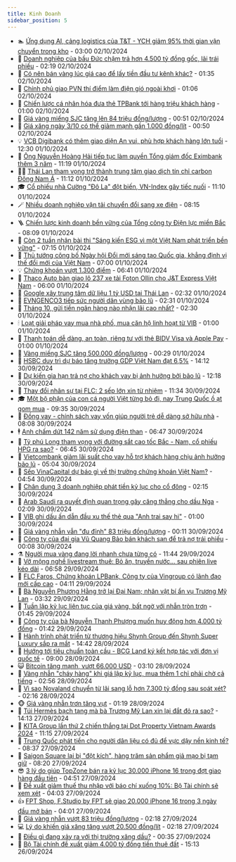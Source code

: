 ```yaml
---
title: Kinh Doanh
sidebar_position: 5
---
```


<!-- dantri-kinh-doanh:START -->
- 🏊 [Ứng dụng AI, cảng logistics của T&amp;T - YCH giảm 95% thời gian vận chuyển trong kho](https://dantri.com.vn/kinh-doanh/ung-dung-ai-cang-logistics-cua-tt-ych-giam-95-thoi-gian-van-chuyen-trong-kho-20241001212420313.htm) - 03:00 02/10/2024
- 🦆 [Doanh nghiệp của bầu Đức chậm trả hơn 4.500 tỷ đồng gốc, lãi trái phiếu](https://dantri.com.vn/kinh-doanh/doanh-nghiep-cua-bau-duc-cham-tra-hon-4500-ty-dong-goc-lai-trai-phieu-20241002082315920.htm) - 02:19 02/10/2024
- 🦄 [Có nên bán vàng lúc giá cao để lấy tiền đầu tư kênh khác?](https://dantri.com.vn/kinh-doanh/co-nen-ban-vang-luc-gia-cao-de-lay-tien-dau-tu-kenh-khac-20241001222932885.htm) - 01:35 02/10/2024
- 🌝 [Chính phủ giao PVN thí điểm làm điện gió ngoài khơi](https://dantri.com.vn/kinh-doanh/chinh-phu-giao-pvn-thi-diem-lam-dien-gio-ngoai-khoi-20241001223439381.htm) - 01:06 02/10/2024
- 💃 [Chiến lược cá nhân hóa đưa thẻ TPBank tới hàng triệu khách hàng](https://dantri.com.vn/kinh-doanh/chien-luoc-ca-nhan-hoa-dua-the-tpbank-toi-hang-trieu-khach-hang-20241001150103122.htm) - 01:00 02/10/2024
- 🦏 [Giá vàng miếng SJC tăng lên 84 triệu đồng/lượng](https://dantri.com.vn/kinh-doanh/gia-vang-mieng-sjc-tang-len-84-trieu-dongluong-20241002072240956.htm) - 00:51 02/10/2024
- 🦩 [Giá xăng ngày 3/10 có thể giảm mạnh gần 1.000 đồng/lít](https://dantri.com.vn/kinh-doanh/gia-xang-ngay-310-co-the-giam-manh-gan-1000-donglit-20241002014540404.htm) - 00:50 02/10/2024
- 💡 [VCB Digibank có thêm giao diện An vui, phù hợp khách hàng lớn tuổi](https://dantri.com.vn/kinh-doanh/vcb-digibank-co-them-giao-dien-an-vui-phu-hop-khach-hang-lon-tuoi-20241001180311020.htm) - 12:30 01/10/2024
- 🌊 [Ông Nguyễn Hoàng Hải tiếp tục làm quyền Tổng giám đốc Eximbank thêm 3 năm](https://dantri.com.vn/kinh-doanh/ong-nguyen-hoang-hai-tiep-tuc-lam-quyen-tong-giam-doc-eximbank-them-3-nam-20241001165515606.htm) - 11:19 01/10/2024
- 🧑‍💻 [Thái Lan tham vọng trở thành trung tâm giao dịch tín chỉ carbon Đông Nam Á](https://dantri.com.vn/kinh-doanh/thai-lan-tham-vong-tro-thanh-trung-tam-giao-dich-tin-chi-carbon-dong-nam-a-20241001111646057.htm) - 11:12 01/10/2024
- 🎓 [Cổ phiếu nhà Cường &quot;Đô La&quot; đột biến, VN-Index gây tiếc nuối](https://dantri.com.vn/kinh-doanh/co-phieu-nha-cuong-do-la-dot-bien-vn-index-gay-tiec-nuoi-20241001162143222.htm) - 11:10 01/10/2024
- 🪄 [Nhiều doanh nghiệp vận tải chuyển đổi sang xe điện](https://dantri.com.vn/kinh-doanh/nhieu-doanh-nghiep-van-tai-chuyen-doi-sang-xe-dien-20241001143724775.htm) - 08:15 01/10/2024
- 🪜 [Chiến lược kinh doanh bền vững của Tổng công ty Điện lực miền Bắc](https://dantri.com.vn/kinh-doanh/chien-luoc-kinh-doanh-ben-vung-cua-tong-cong-ty-dien-luc-mien-bac-20241001144317324.htm) - 08:09 01/10/2024
- 🦄 [Còn 2 tuần nhận bài thi &quot;Sáng kiến ESG vì một Việt Nam phát triển bền vững&quot;](https://dantri.com.vn/kinh-doanh/con-2-tuan-nhan-bai-thi-sang-kien-esg-vi-mot-viet-nam-phat-trien-ben-vung-20241001122703677.htm) - 07:15 01/10/2024
- 💯 [Thủ tướng công bố Ngày hội Đổi mới sáng tạo Quốc gia, khẳng định vị thế đổi mới của Việt Nam](https://dantri.com.vn/kinh-doanh/thu-tuong-cong-bo-ngay-hoi-doi-moi-sang-tao-quoc-gia-khang-dinh-vi-the-doi-moi-cua-viet-nam-20241001105210594.htm) - 07:00 01/10/2024
- 💡 [Chứng khoán vượt 1.300 điểm](https://dantri.com.vn/kinh-doanh/chung-khoan-vuot-1300-diem-20241001125506793.htm) - 06:41 01/10/2024
- 🧰 [Thaco Auto bàn giao lô 237 xe tải Foton Ollin cho J&amp;T Express Việt Nam](https://dantri.com.vn/kinh-doanh/thaco-auto-ban-giao-lo-237-xe-tai-foton-ollin-cho-jt-express-viet-nam-20241001111552907.htm) - 06:00 01/10/2024
- 🎊 [Google xây trung tâm dữ liệu 1 tỷ USD tại Thái Lan](https://dantri.com.vn/kinh-doanh/google-xay-trung-tam-du-lieu-1-ty-usd-tai-thai-lan-20241001092038543.htm) - 02:32 01/10/2024
- 🔭 [EVNGENCO3 tiếp sức người dân vùng bão lũ](https://dantri.com.vn/kinh-doanh/evngenco3-tiep-suc-nguoi-dan-vung-bao-lu-20241001090653912.htm) - 02:31 01/10/2024
- 💼 [Tháng 10, gửi tiền ngân hàng nào nhận lãi cao nhất?](https://dantri.com.vn/kinh-doanh/thang-10-gui-tien-ngan-hang-nao-nhan-lai-cao-nhat-20241001091659961.htm) - 02:30 01/10/2024
- 🕯 [Loạt giải pháp vay mua nhà phố, mua căn hộ linh hoạt từ VIB](https://dantri.com.vn/kinh-doanh/loat-giai-phap-vay-mua-nha-pho-mua-can-ho-linh-hoat-tu-vib-20240930224414097.htm) - 01:00 01/10/2024
- 🫣 [Thanh toán dễ dàng, an toàn, riêng tư với thẻ BIDV Visa và Apple Pay](https://dantri.com.vn/kinh-doanh/thanh-toan-de-dang-an-toan-rieng-tu-voi-the-bidv-visa-va-apple-pay-20240930145136765.htm) - 01:00 01/10/2024
- 🤠 [Vàng miếng SJC tăng 500.000 đồng/lượng](https://dantri.com.vn/kinh-doanh/vang-mieng-sjc-tang-500000-dongluong-20241001072201898.htm) - 00:29 01/10/2024
- 🌈 [HSBC duy trì dự báo tăng trưởng GDP Việt Nam đạt 6,5%](https://dantri.com.vn/kinh-doanh/hsbc-duy-tri-du-bao-tang-truong-gdp-viet-nam-dat-65-20240930172944619.htm) - 14:12 30/09/2024
- 🦅 [Dự kiến gia hạn trả nợ cho khách vay bị ảnh hưởng bởi bão lũ](https://dantri.com.vn/kinh-doanh/du-kien-gia-han-tra-no-cho-khach-vay-bi-anh-huong-boi-bao-lu-20240930170354919.htm) - 12:18 30/09/2024
- 🌁 [Thay đổi nhân sự tại FLC: 2 sếp lớn xin từ nhiệm](https://dantri.com.vn/kinh-doanh/thay-doi-nhan-su-tai-flc-2-sep-lon-xin-tu-nhiem-20240930163912851.htm) - 11:34 30/09/2024
- 🎓 [Một bộ phận của con cá người Việt từng bỏ đi, nay Trung Quốc ồ ạt gom mua](https://dantri.com.vn/kinh-doanh/mot-bo-phan-cua-con-ca-nguoi-viet-tung-bo-di-nay-trung-quoc-o-at-gom-mua-20240930155708846.htm) - 09:35 30/09/2024
- 📝 [Đồng vay - chính sách vay vốn giúp người trẻ dễ dàng sở hữu nhà](https://dantri.com.vn/kinh-doanh/dong-vay-chinh-sach-vay-von-giup-nguoi-tre-de-dang-so-huu-nha-20240930144734349.htm) - 08:08 30/09/2024
- 🕴 [Anh chấm dứt 142 năm sử dụng điện than](https://dantri.com.vn/kinh-doanh/anh-cham-dut-142-nam-su-dung-dien-than-20240930133137103.htm) - 06:47 30/09/2024
- 🧰 [Tỷ phú Long tham vọng với đường sắt cao tốc Bắc - Nam, cổ phiếu HPG ra sao?](https://dantri.com.vn/kinh-doanh/ty-phu-long-tham-vong-voi-duong-sat-cao-toc-bac-nam-co-phieu-hpg-ra-sao-20240930133655104.htm) - 06:45 30/09/2024
- 🤖 [Vietcombank giảm lãi suất cho vay hỗ trợ khách hàng chịu ảnh hưởng bão lũ](https://dantri.com.vn/kinh-doanh/vietcombank-giam-lai-suat-cho-vay-ho-tro-khach-hang-chiu-anh-huong-bao-lu-20240930120121471.htm) - 05:04 30/09/2024
- 🤠 [Sếp VinaCapital dự báo gì về thị trường chứng khoán Việt Nam?](https://dantri.com.vn/kinh-doanh/sep-vinacapital-du-bao-gi-ve-thi-truong-chung-khoan-viet-nam-20240930012719667.htm) - 04:54 30/09/2024
- 🌮 [Chân dung 3 doanh nghiệp phát tiền kỷ lục cho cổ đông](https://dantri.com.vn/kinh-doanh/chan-dung-3-doanh-nghiep-phat-tien-ky-luc-cho-co-dong-20240929085832493.htm) - 02:15 30/09/2024
- 🦄 [Arab Saudi ra quyết định quan trọng gây căng thẳng cho dầu Nga](https://dantri.com.vn/kinh-doanh/arab-saudi-ra-quyet-dinh-quan-trong-gay-cang-thang-cho-dau-nga-20240929171255296.htm) - 02:09 30/09/2024
- 👺 [VIB ghi dấu ấn dẫn đầu xu thế thẻ qua &quot;Anh trai say hi&quot;](https://dantri.com.vn/kinh-doanh/vib-ghi-dau-an-dan-dau-xu-the-the-qua-anh-trai-say-hi-20240929172906147.htm) - 01:00 30/09/2024
- 🤗 [Giá vàng nhẫn vẫn &quot;đu đỉnh&quot; 83 triệu đồng/lượng](https://dantri.com.vn/kinh-doanh/gia-vang-nhan-van-du-dinh-83-trieu-dongluong-20240930045514175.htm) - 00:11 30/09/2024
- 💪 [Công ty của đại gia Vũ Quang Bảo bán khách sạn để trả nợ trái phiếu](https://dantri.com.vn/kinh-doanh/cong-ty-cua-dai-gia-vu-quang-bao-ban-khach-san-de-tra-no-trai-phieu-20240929195605619.htm) - 00:08 30/09/2024
- ⚗️ [Người mua vàng đang lời nhanh chưa từng có](https://dantri.com.vn/kinh-doanh/nguoi-mua-vang-dang-loi-nhanh-chua-tung-co-20240929003906035.htm) - 11:44 29/09/2024
- 🧠 [Vỡ mộng nghề livestream thuê: Bỏ ăn, truyền nước... sau phiên live kéo dài](https://dantri.com.vn/kinh-doanh/vo-mong-nghe-livestream-thue-bo-an-truyen-nuoc-sau-phien-live-keo-dai-20240929022829789.htm) - 06:58 29/09/2024
- 🗽 [FLC Faros, Chứng khoán LPBank, Công ty của Vingroup có lãnh đạo mới cấp cao](https://dantri.com.vn/kinh-doanh/flc-faros-chung-khoan-lpbank-cong-ty-cua-vingroup-co-lanh-dao-moi-cap-cao-20240929061625062.htm) - 04:11 29/09/2024
- 🫣 [Bà Nguyễn Phương Hằng trở lại Đại Nam; nhân vật bí ẩn vụ Trương Mỹ Lan](https://dantri.com.vn/kinh-doanh/ba-nguyen-phuong-hang-tro-lai-dai-nam-nhan-vat-bi-an-vu-truong-my-lan-20240929101222560.htm) - 03:32 29/09/2024
- 🫣 [Tuần lập kỷ lục liên tục của giá vàng, bất ngờ với nhẫn tròn trơn](https://dantri.com.vn/kinh-doanh/tuan-lap-ky-luc-lien-tuc-cua-gia-vang-bat-ngo-voi-nhan-tron-tron-20240928223303784.htm) - 01:45 29/09/2024
- 🫣 [Công ty của bà Nguyễn Thanh Phượng muốn huy động hơn 4.000 tỷ đồng](https://dantri.com.vn/kinh-doanh/cong-ty-cua-ba-nguyen-thanh-phuong-muon-huy-dong-hon-4000-ty-dong-20240929065029545.htm) - 01:42 29/09/2024
- 💂 [Hành trình phát triển từ thương hiệu Shynh Group đến Shynh Super Luxury sắp ra mắt](https://dantri.com.vn/kinh-doanh/hanh-trinh-phat-trien-tu-thuong-hieu-shynh-group-den-shynh-super-luxury-sap-ra-mat-20240928213238729.htm) - 14:42 28/09/2024
- 💫 [Hướng tới tiêu chuẩn toàn cầu - BCG Land ký kết hợp tác với đơn vị quốc tế](https://dantri.com.vn/kinh-doanh/huong-toi-tieu-chuan-toan-cau-bcg-land-ky-ket-hop-tac-voi-don-vi-quoc-te-20240928154918707.htm) - 09:00 28/09/2024
- 😺 [Bitcoin tăng mạnh, vượt 66.000 USD](https://dantri.com.vn/kinh-doanh/bitcoin-tang-manh-vuot-66000-usd-20240928093545798.htm) - 03:10 28/09/2024
- 🦆 [Vàng nhẫn &quot;cháy hàng&quot; khi giá lập kỷ lục, mua thêm 1 chỉ phải chờ cả tiếng](https://dantri.com.vn/kinh-doanh/vang-nhan-chay-hang-khi-gia-lap-ky-luc-mua-them-1-chi-phai-cho-ca-tieng-20240928004306181.htm) - 02:56 28/09/2024
- 👀 [Vì sao Novaland chuyển từ lãi sang lỗ hơn 7.300 tỷ đồng sau soát xét?](https://dantri.com.vn/kinh-doanh/vi-sao-novaland-chuyen-tu-lai-sang-lo-hon-7300-ty-dong-sau-soat-xet-20240928061313287.htm) - 02:16 28/09/2024
- 🐵 [Giá vàng nhẫn trơn tăng vụt](https://dantri.com.vn/kinh-doanh/gia-vang-nhan-tron-tang-vut-20240928001154869.htm) - 01:19 28/09/2024
- 🤖 [Túi Hermès bạch tạng mà bà Trương Mỹ Lan xin lại đắt đỏ ra sao?](https://dantri.com.vn/kinh-doanh/tui-hermes-bach-tang-ma-ba-truong-my-lan-xin-lai-dat-do-ra-sao-20240927193058245.htm) - 14:13 27/09/2024
- 💂 [KITA Group lần thứ 2 chiến thắng tại Dot Property Vietnam Awards 2024](https://dantri.com.vn/kinh-doanh/kita-group-lan-thu-2-chien-thang-tai-dot-property-vietnam-awards-2024-20240927181446993.htm) - 11:15 27/09/2024
- 🦆 [Trung Quốc phát tiền cho người dân liệu có đủ để vực dậy nền kinh tế?](https://dantri.com.vn/kinh-doanh/trung-quoc-phat-tien-cho-nguoi-dan-lieu-co-du-de-vuc-day-nen-kinh-te-20240927151132964.htm) - 08:37 27/09/2024
- 🦅 [Saigon Square lại bị &quot;đột kích&quot;, hàng trăm sản phẩm giả mạo bị tạm giữ](https://dantri.com.vn/kinh-doanh/saigon-square-lai-bi-dot-kich-hang-tram-san-pham-gia-mao-bi-tam-giu-20240927143923373.htm) - 08:20 27/09/2024
- 😎 [3 lý do giúp TopZone bán ra kỷ lục 30.000 iPhone 16 trong đợt giao hàng đầu tiên](https://dantri.com.vn/kinh-doanh/3-ly-do-giup-topzone-ban-ra-ky-luc-30000-iphone-16-trong-dot-giao-hang-dau-tien-20240927114504320.htm) - 04:51 27/09/2024
- 🐎 [Đề xuất giảm thuế thu nhập với báo chí xuống 10%: Bộ Tài chính sẽ xem xét](https://dantri.com.vn/kinh-doanh/de-xuat-giam-thue-thu-nhap-voi-bao-chi-xuong-10-bo-tai-chinh-se-xem-xet-20240927104438536.htm) - 04:03 27/09/2024
- 👍 [FPT Shop, F.Studio by FPT sẽ giao 20.000 iPhone 16 trong 3 ngày đầu mở bán](https://dantri.com.vn/kinh-doanh/fpt-shop-fstudio-by-fpt-se-giao-20000-iphone-16-trong-3-ngay-dau-mo-ban-20240927105518394.htm) - 04:01 27/09/2024
- 🦒 [Giá vàng nhẫn vượt 83 triệu đồng/lượng](https://dantri.com.vn/kinh-doanh/gia-vang-nhan-vuot-83-trieu-dongluong-20240927072100437.htm) - 02:18 27/09/2024
- 💻 [Lý do khiến giá xăng tăng vượt 20.500 đồng/lít](https://dantri.com.vn/kinh-doanh/ly-do-khien-gia-xang-tang-vuot-20500-donglit-20240927085734162.htm) - 02:18 27/09/2024
- 👺 [Điều gì đang xảy ra với thị trường xăng dầu?](https://dantri.com.vn/kinh-doanh/dieu-gi-dang-xay-ra-voi-thi-truong-xang-dau-20240926014510046.htm) - 00:35 27/09/2024
- 🧐 [Bộ Tài chính đề xuất giảm 4.000 tỷ đồng tiền thuê đất](https://dantri.com.vn/kinh-doanh/bo-tai-chinh-de-xuat-giam-4000-ty-dong-tien-thue-dat-20240926191507200.htm) - 15:13 26/09/2024<!-- dantri-kinh-doanh:END -->
